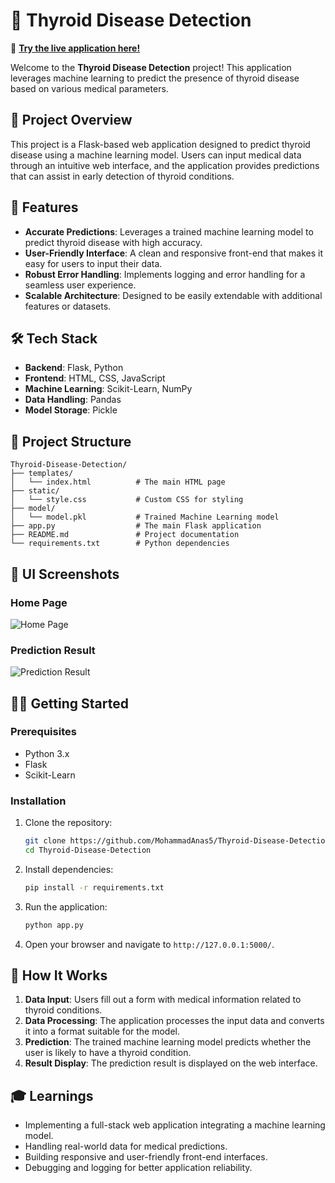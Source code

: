 # 🦋 Thyroid Disease Detection

🚀 **[Try the live application here!](https://thyroid-disease-detection32.onrender.com)**

Welcome to the **Thyroid Disease Detection** project! This application leverages machine learning to predict the presence of thyroid disease based on various medical parameters.

## 🌟 Project Overview

This project is a Flask-based web application designed to predict thyroid disease using a machine learning model. Users can input medical data through an intuitive web interface, and the application provides predictions that can assist in early detection of thyroid conditions.

## 🚀 Features

- **Accurate Predictions**: Leverages a trained machine learning model to predict thyroid disease with high accuracy.
- **User-Friendly Interface**: A clean and responsive front-end that makes it easy for users to input their data.
- **Robust Error Handling**: Implements logging and error handling for a seamless user experience.
- **Scalable Architecture**: Designed to be easily extendable with additional features or datasets.

## 🛠️ Tech Stack

- **Backend**: Flask, Python
- **Frontend**: HTML, CSS, JavaScript
- **Machine Learning**: Scikit-Learn, NumPy
- **Data Handling**: Pandas
- **Model Storage**: Pickle

## 📂 Project Structure

```
Thyroid-Disease-Detection/
├── templates/
│   └── index.html          # The main HTML page
├── static/
│   └── style.css           # Custom CSS for styling
├── model/
│   └── model.pkl           # Trained Machine Learning model
├── app.py                  # The main Flask application
├── README.md               # Project documentation
└── requirements.txt        # Python dependencies
```

## 🎨 UI Screenshots

### Home Page
![Home Page](https://your-image-url.com)

### Prediction Result
![Prediction Result](https://your-image-url.com)

## 🧑‍💻 Getting Started

### Prerequisites

- Python 3.x
- Flask
- Scikit-Learn

### Installation

1. Clone the repository:
    ```bash
    git clone https://github.com/MohammadAnas5/Thyroid-Disease-Detection.git
    cd Thyroid-Disease-Detection
    ```

2. Install dependencies:
    ```bash
    pip install -r requirements.txt
    ```

3. Run the application:
    ```bash
    python app.py
    ```

4. Open your browser and navigate to `http://127.0.0.1:5000/`.

## 🧪 How It Works

1. **Data Input**: Users fill out a form with medical information related to thyroid conditions.
2. **Data Processing**: The application processes the input data and converts it into a format suitable for the model.
3. **Prediction**: The trained machine learning model predicts whether the user is likely to have a thyroid condition.
4. **Result Display**: The prediction result is displayed on the web interface.

## 🎓 Learnings

- Implementing a full-stack web application integrating a machine learning model.
- Handling real-world data for medical predictions.
- Building responsive and user-friendly front-end interfaces.
- Debugging and logging for better application reliability.


